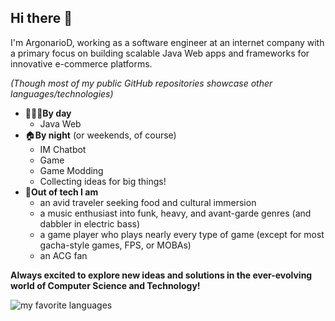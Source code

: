 ## Hi there 👋

I'm ArgonarioD, working as a software engineer at an internet company with a primary focus on building scalable Java Web apps and frameworks for innovative e-commerce platforms.

_(Though most of my public GitHub repositories showcase other languages/technologies)_

- 👨🏻‍💻**By day**
  - Java Web
- 🏠**By night** (or weekends, of course)
  - IM Chatbot
  - Game
  - Game Modding
  - Collecting ideas for big things!
- 🌱**Out of tech I am**
  - an avid traveler seeking food and cultural immersion
  - a music enthusiast into funk, heavy, and avant-garde genres (and dabbler in electric bass)
  - a game player who plays nearly every type of game (except for most gacha-style games, FPS, or MOBAs)
  - an ACG fan

**Always excited to explore new ideas and solutions in the ever-evolving world of Computer Science and Technology!**

![my favorite languages](https://github-readme-stats.vercel.app/api/top-langs/?username=ArgonarioD&layout=compact&hide_border=true&langs_count=50)
